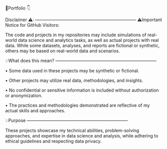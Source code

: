 💼Portfolio 👇

Disclaimer ⚠: ——————————————————————— ⚠Important Notice for GitHub Visitors:

The code and projects in my repositories may include simulations of real-world data science and analytics tasks, as well as actual projects with real data. While some datasets, analyses, and reports are fictional or synthetic, others may be based on real-world data and scenarios.

💡What does this mean? ———————————————————————

• Some data used in these projects may be synthetic or fictional.

• Other projects may utilize real data, methodologies, and insights.

• No confidential or sensitive information is included without authorization or anonymization.

• The practices and methodologies demonstrated are reflective of my actual skills and approaches.

💡Purpose ———————————————————————

These projects showcase my technical abilities, problem-solving approaches, and expertise in data science and analysis, while adhering to ethical guidelines and respecting data privacy.
<!--
**Kcolliny90/Kcolliny90** is a ✨ _special_ ✨ repository because its `README.md` (this file) appears on your GitHub profile.

Here are some ideas to get you started:

- 🔭 I’m currently working on ...
- 🌱 I’m currently learning ...
- 👯 I’m looking to collaborate on ...
- 🤔 I’m looking for help with ...
- 💬 Ask me about ...
- 📫 How to reach me: ...
- 😄 Pronouns: ...
- ⚡ Fun fact: ...
-->
